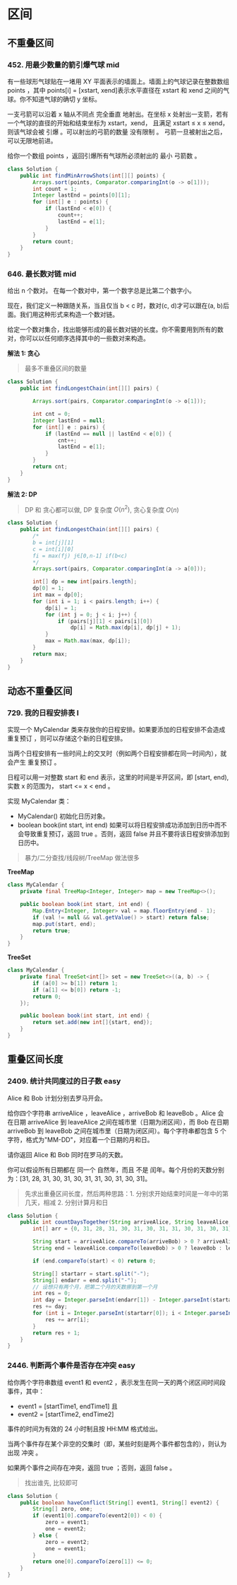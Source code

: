 # 区间

## 不重叠区间


### 452. 用最少数量的箭引爆气球 mid

有一些球形气球贴在一堵用 XY 平面表示的墙面上。墙面上的气球记录在整数数组 points ，其中 points[i] = [xstart, xend]表示水平直径在 xstart 和 xend 之间的气球。你不知道气球的确切 y 坐标。

一支弓箭可以沿着 x 轴从不同点 完全垂直 地射出。在坐标 x 处射出一支箭，若有一个气球的直径的开始和结束坐标为 xstart，xend， 且满足 xstart ≤ x ≤ xend，则该气球会被 引爆 。可以射出的弓箭的数量 没有限制 。 弓箭一旦被射出之后，可以无限地前进。

给你一个数组 points ，返回引爆所有气球所必须射出的 最小 弓箭数 。

```Java
class Solution {
    public int findMinArrowShots(int[][] points) {
        Arrays.sort(points, Comparator.comparingInt(o -> o[1]));
        int count = 1;
        Integer lastEnd = points[0][1];
        for (int[] e : points) {
            if (lastEnd < e[0]) {
                count++;
                lastEnd = e[1];
            }
        }
        return count;
    }
}
```

### 646. 最长数对链 mid

给出 n 个数对。 在每一个数对中，第一个数字总是比第二个数字小。

现在，我们定义一种跟随关系，当且仅当 b < c 时，数对(c, d)才可以跟在(a, b)后面。我们用这种形式来构造一个数对链。

给定一个数对集合，找出能够形成的最长数对链的长度。你不需要用到所有的数对，你可以以任何顺序选择其中的一些数对来构造。

**解法 1: 贪心**

> 最多不重叠区间的数量

```java
class Solution {
    public int findLongestChain(int[][] pairs) {

        Arrays.sort(pairs, Comparator.comparingInt(o -> o[1]));

        int cnt = 0;
        Integer lastEnd = null;
        for (int[] e : pairs) {
            if (lastEnd == null || lastEnd < e[0]) {
                cnt++;
                lastEnd = e[1];
            }
        }
        return cnt;
    }
}
```

**解法 2: DP**

> DP 和 贪心都可以做, DP 复杂度 $O(n^2)$, 贪心复杂度 $O(n)$

```java
class Solution {
    public int findLongestChain(int[][] pairs) {
        /*
        b = int[j][1]
        c = int[i][0]
        fi = max(fj) j∈[0,n-1] if(b<c)
        */
        Arrays.sort(pairs, Comparator.comparingInt(a -> a[0]));

        int[] dp = new int[pairs.length];
        dp[0] = 1;
        int max = dp[0];
        for (int i = 1; i < pairs.length; i++) {
            dp[i] = 1;
            for (int j = 0; j < i; j++) {
                if (pairs[j][1] < pairs[i][0])
                    dp[i] = Math.max(dp[i], dp[j] + 1);
            }
            max = Math.max(max, dp[i]);
        }
        return max;
    }
}
```

## 动态不重叠区间

### 729. 我的日程安排表 I

实现一个 MyCalendar 类来存放你的日程安排。如果要添加的日程安排不会造成 重复预订 ，则可以存储这个新的日程安排。

当两个日程安排有一些时间上的交叉时（例如两个日程安排都在同一时间内），就会产生 重复预订 。

日程可以用一对整数 start 和 end 表示，这里的时间是半开区间，即 [start, end), 实数 x 的范围为， start <= x < end 。

实现 MyCalendar 类：

-   MyCalendar() 初始化日历对象。
-   boolean book(int start, int end) 如果可以将日程安排成功添加到日历中而不会导致重复预订，返回 true 。否则，返回 false 并且不要将该日程安排添加到日历中。

> 暴力/二分查找/线段树/TreeMap 做法很多

**TreeMap**

```java
class MyCalendar {
    private final TreeMap<Integer, Integer> map = new TreeMap<>();

    public boolean book(int start, int end) {
        Map.Entry<Integer, Integer> val = map.floorEntry(end - 1);
        if (val != null && val.getValue() > start) return false;
        map.put(start, end);
        return true;
    }
}
```

**TreeSet**

```java
class MyCalendar {
    private final TreeSet<int[]> set = new TreeSet<>((a, b) -> {
        if (a[0] >= b[1]) return 1;
        if (a[1] <= b[0]) return -1;
        return 0;
    });

    public boolean book(int start, int end) {
        return set.add(new int[]{start, end});
    }
}
```

## 重叠区间长度

### 2409. 统计共同度过的日子数 easy

Alice 和 Bob 计划分别去罗马开会。

给你四个字符串 arriveAlice ，leaveAlice ，arriveBob 和 leaveBob 。Alice 会在日期 arriveAlice 到 leaveAlice 之间在城市里（日期为闭区间），而 Bob 在日期 arriveBob 到 leaveBob 之间在城市里（日期为闭区间）。每个字符串都包含 5 个字符，格式为"MM-DD"，对应着一个日期的月和日。

请你返回 Alice 和 Bob 同时在罗马的天数。

你可以假设所有日期都在 同一个 自然年，而且 不是 闰年。每个月份的天数分别为：[31, 28, 31, 30, 31, 30, 31, 31, 30, 31, 30, 31]。

> 先求出重叠区间长度，然后两种思路：1. 分别求开始结束时间是一年中的第几天，相减 2. 分别计算月和日

```java
class Solution {
    public int countDaysTogether(String arriveAlice, String leaveAlice, String arriveBob, String leaveBob) {
        int[] arr = {0, 31, 28, 31, 30, 31, 30, 31, 31, 30, 31, 30, 31};

        String start = arriveAlice.compareTo(arriveBob) > 0 ? arriveAlice : arriveBob;
        String end = leaveAlice.compareTo(leaveBob) > 0 ? leaveBob : leaveAlice;

        if (end.compareTo(start) < 0) return 0;

        String[] startarr = start.split("-");
        String[] endarr = end.split("-");
        // 设想只有两个月，把第二个月的天数挪到第一个月
        int res = 0;
        int day = Integer.parseInt(endarr[1]) - Integer.parseInt(startarr[1]);
        res += day;
        for (int i = Integer.parseInt(startarr[0]); i < Integer.parseInt(endarr[0]); i++) {
            res += arr[i];
        }
        return res + 1;
    }
}
```

### 2446. 判断两个事件是否存在冲突 easy

给你两个字符串数组 event1 和 event2 ，表示发生在同一天的两个闭区间时间段事件，其中：

-   event1 = [startTime1, endTime1] 且
-   event2 = [startTime2, endTime2]

事件的时间为有效的 24 小时制且按 HH:MM 格式给出。

当两个事件存在某个非空的交集时（即，某些时刻是两个事件都包含的），则认为出现 冲突 。

如果两个事件之间存在冲突，返回 true ；否则，返回 false 。

> 找出谁先, 比较即可

```java
class Solution {
    public boolean haveConflict(String[] event1, String[] event2) {
        String[] zero, one;
        if (event1[0].compareTo(event2[0]) < 0) {
            zero = event1;
            one = event2;
        } else {
            zero = event2;
            one = event1;
        }
        return one[0].compareTo(zero[1]) <= 0;
    }
}
```
